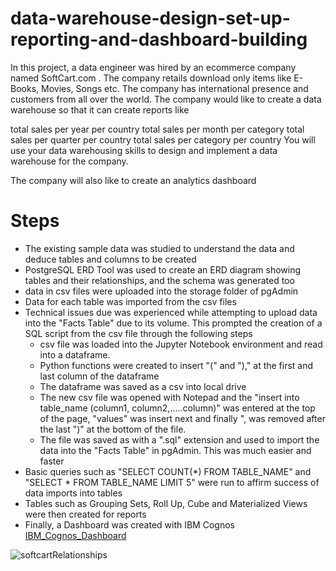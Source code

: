 # data-warehouse-design-set-up-reporting-and-dashboard-building
In this project, a data engineer was hired by an ecommerce company named SoftCart.com . The company retails download only items like E-Books, Movies, Songs etc. The company has international presence and customers from all over the world. The company would like to create a data warehouse so that it can create reports like

total sales per year per country
total sales per month per category
total sales per quarter per country
total sales per category per country
You will use your data warehousing skills to design and implement a data warehouse for the company.

The company will also like to create an analytics dashboard


# Steps
- The existing sample data was studied to understand the data and deduce tables and columns to be created
- PostgreSQL ERD Tool was used to create an ERD diagram showing tables and their relationships, and the schema was generated too
- data in csv files were uploaded into the storage folder of pgAdmin
- Data for each table was imported from the csv files
- Technical issues due was experienced while attempting to upload data into the "Facts Table" due to its volume. This prompted the creation of a SQL script from the csv file through the following steps
    - csv file was loaded into the Jupyter Notebook environment and read into a dataframe.
    - Python functions were created to insert "(" and ")," at the first and last column of the dataframe
    - The dataframe was saved as a csv into local drive
    - The new csv file was opened with Notepad and the "insert into table_name (column1, column2,.....column)" was entered at the top of the page, "values" was insert next and finally ", was removed after the last ")" at the bottom of the file.
    - The file was saved as with a ".sql" extension and used to import the data into the "Facts Table" in pgAdmin. This was much easier and faster
- Basic queries such as "SELECT COUNT(*) FROM TABLE_NAME" and "SELECT * FROM TABLE_NAME LIMIT 5" were run to affirm success of data imports into tables
- Tables such as Grouping Sets, Roll Up, Cube and Materialized Views were then created for reports
- Finally, a Dashboard was created with IBM Cognos
[IBM_Cognos_Dashboard](https://dataplatform.cloud.ibm.com/dashboards/a2f9bd1d-9a21-49b3-b651-b4b1892ee154/view/641ecb6463b411c241e5c4e407ca7800783f775bb1bb870ad3d07b495a687497f33a1194c82a4c0cdd195665f5be410b9a)

![softcartRelationships](https://user-images.githubusercontent.com/77532336/218350662-231a0727-c0b9-42db-a5e2-a3d13a0de7b1.jpg)
